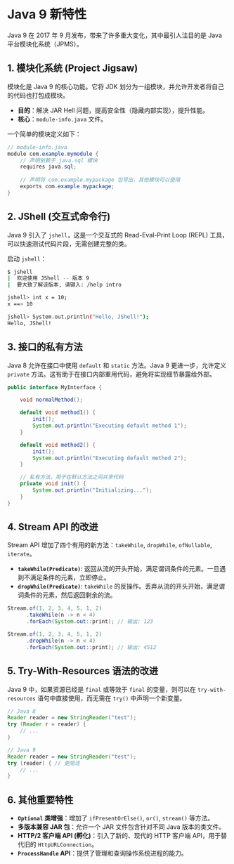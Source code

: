 # Java 9 新特性

Java 9 在 2017 年 9 月发布，带来了许多重大变化，其中最引人注目的是 Java 平台模块化系统（JPMS）。

## 1. 模块化系统 (Project Jigsaw)

模块化是 Java 9 的核心功能。它将 JDK 划分为一组模块，并允许开发者将自己的代码也打包成模块。

- **目的**：解决 JAR Hell 问题，提高安全性（隐藏内部实现），提升性能。
- **核心**：`module-info.java` 文件。

一个简单的模块定义如下：

```java
// module-info.java
module com.example.mymodule {
    // 声明依赖于 java.sql 模块
    requires java.sql;
    
    // 声明将 com.example.mypackage 包导出，其他模块可以使用
    exports com.example.mypackage;
}
```

## 2. JShell (交互式命令行)

Java 9 引入了 `jshell`，这是一个交互式的 Read-Eval-Print Loop (REPL) 工具，可以快速测试代码片段，无需创建完整的类。

启动 `jshell`：
```bash
$ jshell
|  欢迎使用 JShell -- 版本 9
|  要大致了解该版本, 请键入: /help intro

jshell> int x = 10;
x ==> 10

jshell> System.out.println("Hello, JShell!");
Hello, JShell!
```

## 3. 接口的私有方法

Java 8 允许在接口中使用 `default` 和 `static` 方法。Java 9 更进一步，允许定义 `private` 方法。这有助于在接口内部重用代码，避免将实现细节暴露给外部。

```java
public interface MyInterface {

    void normalMethod();

    default void method1() {
        init();
        System.out.println("Executing default method 1");
    }

    default void method2() {
        init();
        System.out.println("Executing default method 2");
    }

    // 私有方法，用于在默认方法之间共享代码
    private void init() {
        System.out.println("Initializing...");
    }
}
```

## 4. Stream API 的改进

Stream API 增加了四个有用的新方法：`takeWhile`, `dropWhile`, `ofNullable`, `iterate`。

- **`takeWhile(Predicate)`**: 返回从流的开头开始，满足谓词条件的元素。一旦遇到不满足条件的元素，立即停止。
- **`dropWhile(Predicate)`**: `takeWhile` 的反操作。丢弃从流的开头开始，满足谓词条件的元素，然后返回剩余的流。

```java
Stream.of(1, 2, 3, 4, 5, 1, 2)
      .takeWhile(n -> n < 4)
      .forEach(System.out::print); // 输出: 123

Stream.of(1, 2, 3, 4, 5, 1, 2)
      .dropWhile(n -> n < 4)
      .forEach(System.out::print); // 输出: 4512
```

## 5. Try-With-Resources 语法的改进

Java 9 中，如果资源已经是 `final` 或等效于 `final` 的变量，则可以在 `try-with-resources` 语句中直接使用，而无需在 `try()` 中声明一个新变量。

```java
// Java 8
Reader reader = new StringReader("test");
try (Reader r = reader) {
    // ...
}

// Java 9
Reader reader = new StringReader("test");
try (reader) { // 更简洁
    // ...
}
```

## 6. 其他重要特性

- **`Optional` 类增强**：增加了 `ifPresentOrElse()`, `or()`, `stream()` 等方法。
- **多版本兼容 JAR 包**：允许一个 JAR 文件包含针对不同 Java 版本的类文件。
- **HTTP/2 客户端 API (孵化)**：引入了新的、现代的 HTTP 客户端 API，用于替代旧的 `HttpURLConnection`。
- **`ProcessHandle` API**：提供了管理和查询操作系统进程的能力。
